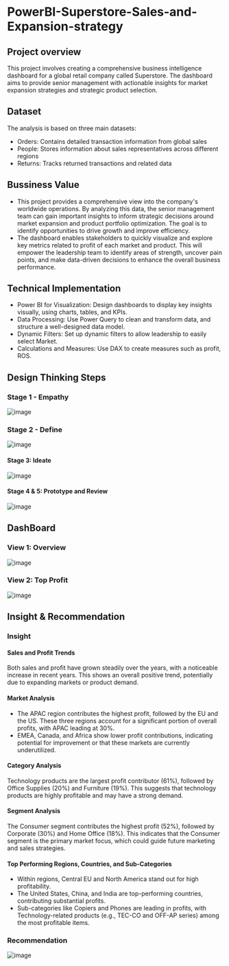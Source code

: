# PowerBI-Superstore-Sales-and-Expansion-strategy
## Project overview 
This project involves creating a comprehensive business intelligence dashboard for a global retail company called Superstore. The dashboard aims to provide senior management with actionable insights for market expansion strategies and strategic product selection.
## Dataset 
The analysis is based on three main datasets:
- Orders: Contains detailed transaction information from global sales
- People: Stores information about sales representatives across different regions
- Returns: Tracks returned transactions and related data
## Bussiness Value
- This  project provides a comprehensive view into the company's worldwide operations. By analyzing this data, the senior management team can gain important insights to inform strategic decisions around market expansion and product portfolio optimization. The goal is to identify opportunities to drive growth and improve efficiency.
- The dashboard enables stakeholders to quickly visualize and explore key metrics related to profit of each market and product. This will empower the leadership team to identify areas of strength, uncover pain points, and make data-driven decisions to enhance the overall business performance.
##  Technical Implementation
- Power BI for Visualization: Design dashboards to display key insights visually, using charts, tables, and KPIs.
- Data Processing: Use Power Query to clean and transform data, and structure a well-designed data model.
- Dynamic Filters: Set up dynamic filters to allow leadership to easily select Market. 
- Calculations and Measures: Use DAX to create measures such as profit, ROS.
## Design Thinking Steps 
### Stage 1 - Empathy 
![image](https://github.com/user-attachments/assets/baf21a24-45a8-4f37-b3e5-d88c0b0d4c6a)
### Stage 2 - Define 
![image](https://github.com/user-attachments/assets/af848c32-c9df-4b69-a283-ee0d642c72ca)
#### Stage 3: Ideate 
![image](https://github.com/user-attachments/assets/d800c2be-af83-4976-a1b4-8a8c0769560c)
#### Stage 4 & 5: Prototype and Review
![image](https://github.com/user-attachments/assets/f2f91f6f-c577-44ff-a1fd-925f1e24a0ed)
## DashBoard 
### View 1: Overview 
![image](https://github.com/user-attachments/assets/cd56946f-2796-4165-b9dd-664a4e71cd8b)
### View 2: Top Profit 
![image](https://github.com/user-attachments/assets/3dfef527-9007-49f6-9025-f06c4c7a3474)
## Insight & Recommendation
### Insight 
#### Sales and Profit Trends
Both sales and profit have grown steadily over the years, with a noticeable increase in recent years. This shows an overall positive trend, potentially due to expanding markets or product demand.
#### Market Analysis
- The APAC region contributes the highest profit, followed by the EU and the US. These three regions account for a significant portion of overall profits, with APAC leading at 30%.
- EMEA, Canada, and Africa show lower profit contributions, indicating potential for improvement or that these markets are currently underutilized.
#### Category Analysis
Technology products are the largest profit contributor (61%), followed by Office Supplies (20%) and Furniture (19%). This suggests that technology products are highly profitable and may have a strong demand.
#### Segment Analysis
The Consumer segment contributes the highest profit (52%), followed by Corporate (30%) and Home Office (18%). This indicates that the Consumer segment is the primary market focus, which could guide future marketing and sales strategies.
#### Top Performing Regions, Countries, and Sub-Categories
- Within regions, Central EU and North America stand out for high profitability.
- The United States, China, and India are top-performing countries, contributing substantial profits.
- Sub-categories like Copiers and Phones are leading in profits, with Technology-related products (e.g., TEC-CO and OFF-AP series) among the most profitable items.
### Recommendation 
![image](https://github.com/user-attachments/assets/e09b52dc-5670-4c25-9d96-82a06337fd55)


